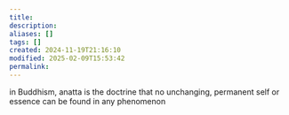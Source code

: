 ```yaml
---
title: 
description: 
aliases: []
tags: []
created: 2024-11-19T21:16:10
modified: 2025-02-09T15:53:42
permalink:
---
```


in Buddhism, anatta is the doctrine that no unchanging, permanent self or essence can be found in any phenomenon
